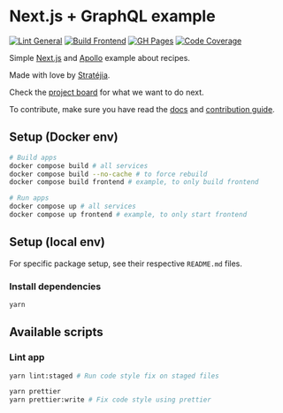 # Next.js + GraphQL example

[![Lint General](https://github.com/Stratejia/nextjs-graphql-example/actions/workflows/lint-general.yml/badge.svg)](https://github.com/Stratejia/nextjs-graphql-example/actions/workflows/lint-general.yml)
[![Build Frontend](https://github.com/Stratejia/nextjs-graphql-example/actions/workflows/build-frontend.yml/badge.svg)](https://github.com/Stratejia/nextjs-graphql-example/actions/workflows/build-frontend.yml)
[![GH Pages](https://github.com/Stratejia/nextjs-graphql-example/actions/workflows/pages/pages-build-deployment/badge.svg)](https://github.com/Stratejia/nextjs-graphql-example/actions/workflows/pages/pages-build-deployment)
[![Code Coverage](https://codecov.io/gh/Stratejia/nextjs-graphql-example/branch/main/graph/badge.svg?token=16PI4AZ7P1)](https://codecov.io/gh/Stratejia/nextjs-graphql-example)

Simple [Next.js](https://v3.nuxtjs.org/) and [Apollo](https://www.apollographql.com/) example about recipes.

Made with love by [Stratéjia](https://www.stratejia.ca/).

Check the
[project board](<[https://github.com/orgs/Rock-n-Prog/projects/1](https://github.com/orgs/Stratejia/projects/2/views/1)>)
for what we want to do next.

To contribute, make sure you have read the [docs](https://stratejia.github.io/nextjs-graphql-example) and
[contribution guide](CONTRIBUTING.md).

## Setup (Docker env)

```bash
# Build apps
docker compose build # all services
docker compose build --no-cache # to force rebuild
docker compose build frontend # example, to only build frontend

# Run apps
docker compose up # all services
docker compose up frontend # example, to only start frontend
```

## Setup (local env)

For specific package setup, see their respective `README.md` files.

### Install dependencies

```bash
yarn
```

## Available scripts

### Lint app

```bash
yarn lint:staged # Run code style fix on staged files

yarn prettier
yarn prettier:write # Fix code style using prettier
```

